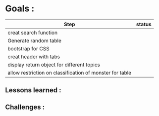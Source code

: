 # Goals :

| Step                                                     | status |
|----------------------------------------------------------|--------|
| creat search function                                    |        |
| Generate random table                                    |        |
| bootstrap for CSS                                        |        |
| creat header with tabs                                   |        |
| display return object for different topics               |        |
| allow restriction on classification of monster for table |        |

## Lessons learned :

## Challenges :
